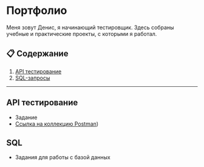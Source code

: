 # Портфолио

Меня зовут Денис, я начинающий тестировщик. Здесь собраны учебные и практические проекты, с которыми я работал.

## 📋 Содержание

1. [API тестирование](#api-тестирование)
2. [SQL-запросы](#sql)

---

## API тестирование
- Задание
- [Ссылка на коллекцию Postman](https://.postman.co/workspace/My-Workspace~03dee5b5-70c2-400f-8761-48f58c45de85/collection/44470480-556a222c-b674-4ee8-8a3f-5131843af17e?action=share&creator=44470480))


## SQL
- Задания для работы с базой данных
